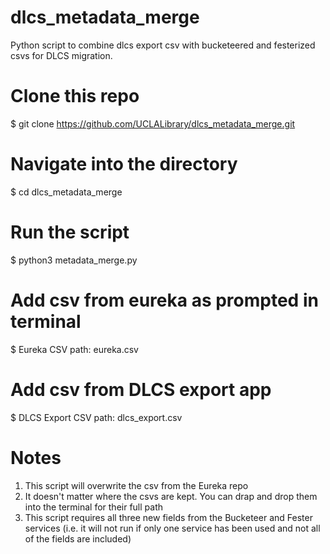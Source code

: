 # dlcs_metadata_merge
Python script to combine dlcs export csv with bucketeered and festerized csvs for DLCS migration.

# Clone this repo
$ git clone https://github.com/UCLALibrary/dlcs_metadata_merge.git

# Navigate into the directory
$ cd dlcs_metadata_merge

# Run the script
$ python3 metadata_merge.py

# Add csv from eureka as prompted in terminal
$ Eureka CSV path: eureka.csv

# Add csv from DLCS export app
$ DLCS Export CSV path: dlcs_export.csv

# Notes

1. This script will overwrite the csv from the Eureka repo
2. It doesn't matter where the csvs are kept. You can drap and drop them into the terminal for their full path
3. This script requires all three new fields from the Bucketeer and Fester services (i.e. it will not run if only one service has been used and not all of the fields are included)
